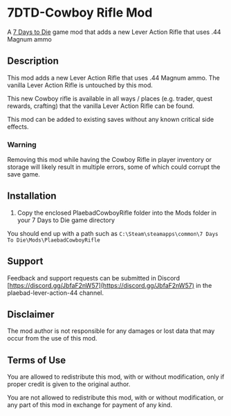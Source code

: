 # 7DTD-Cowboy Rifle Mod
A [7 Days to Die](https://7daystodie.com/) game mod that adds a new Lever Action Rifle that uses .44 Magnum ammo

## Description
This mod adds a new Lever Action Rifle that uses .44 Magnum ammo. The vanilla
Lever Action Rifle is untouched by this mod.

This new Cowboy rifle is available in all ways / places (e.g. trader, quest
rewards, crafting) that the vanilla Lever Action Rifle can be found.

This mod can be added to existing saves without any known critical side effects.

### Warning
Removing this mod while having the Cowboy Rifle in player inventory or storage will
likely result in multiple errors, some of which could corrupt the save game.

## Installation
1) Copy the enclosed PlaebadCowboyRifle folder into the Mods folder in your 7 Days to Die game directory

You should end up with a path such as ```C:\Steam\steamapps\common\7 Days To Die\Mods\PlaebadCowboyRifle```

## Support

Feedback and support requests can be submitted in Discord [https://discord.gg/JbfaF2nW57](https://discord.gg/JbfaF2nW57)
in the plaebad-lever-action-44 channel.

## Disclaimer
The mod author is not responsible for any damages or lost data that may occur from
the use of this mod.

## Terms of Use
You are allowed to redistribute this mod, with or without modification, only if
proper credit is given to the original author.

You are not allowed to redistribute this mod, with or without modification, or any
part of this mod in exchange for payment of any kind.